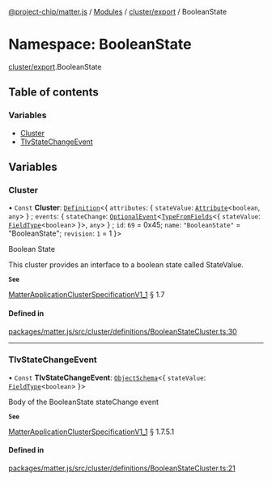 [@project-chip/matter.js](../README.md) / [Modules](../modules.md) / [cluster/export](cluster_export.md) / BooleanState

# Namespace: BooleanState

[cluster/export](cluster_export.md).BooleanState

## Table of contents

### Variables

- [Cluster](cluster_export.BooleanState.md#cluster)
- [TlvStateChangeEvent](cluster_export.BooleanState.md#tlvstatechangeevent)

## Variables

### Cluster

• `Const` **Cluster**: [`Definition`](cluster_export.ClusterFactory.md#definition)<{ `attributes`: { `stateValue`: [`Attribute`](cluster_export.md#attribute)<`boolean`, `any`\>  } ; `events`: { `stateChange`: [`OptionalEvent`](cluster_export.md#optionalevent)<[`TypeFromFields`](tlv_export.md#typefromfields)<{ `stateValue`: [`FieldType`](../interfaces/tlv_export.FieldType.md)<`boolean`\>  }\>, `any`\>  } ; `id`: ``69`` = 0x45; `name`: ``"BooleanState"`` = "BooleanState"; `revision`: ``1`` = 1 }\>

Boolean State

This cluster provides an interface to a boolean state called StateValue.

**`See`**

[MatterApplicationClusterSpecificationV1_1](../interfaces/spec_export.MatterApplicationClusterSpecificationV1_1.md) § 1.7

#### Defined in

[packages/matter.js/src/cluster/definitions/BooleanStateCluster.ts:30](https://github.com/project-chip/matter.js/blob/be83914/packages/matter.js/src/cluster/definitions/BooleanStateCluster.ts#L30)

___

### TlvStateChangeEvent

• `Const` **TlvStateChangeEvent**: [`ObjectSchema`](../classes/tlv_export.ObjectSchema.md)<{ `stateValue`: [`FieldType`](../interfaces/tlv_export.FieldType.md)<`boolean`\>  }\>

Body of the BooleanState stateChange event

**`See`**

[MatterApplicationClusterSpecificationV1_1](../interfaces/spec_export.MatterApplicationClusterSpecificationV1_1.md) § 1.7.5.1

#### Defined in

[packages/matter.js/src/cluster/definitions/BooleanStateCluster.ts:21](https://github.com/project-chip/matter.js/blob/be83914/packages/matter.js/src/cluster/definitions/BooleanStateCluster.ts#L21)
